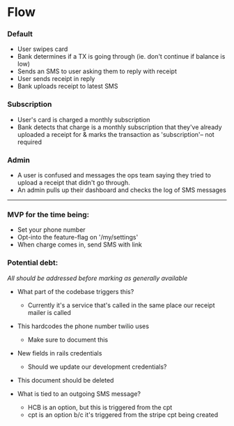 # Flow

### Default

- User swipes card
- Bank determines if a TX is going through (ie. don't continue if balance is low)
- Sends an SMS to user asking them to reply with receipt
- User sends receipt in reply
- Bank uploads receipt to latest SMS

### Subscription

- User's card is charged a monthly subscription
- Bank detects that charge is a monthly subscription that they've already uploaded a receipt for & marks the transaction as 'subscription'– not required

### Admin

- A user is confused and messages the ops team saying they tried to upload a receipt that didn't go through.
- An admin pulls up their dashboard and checks the log of SMS messages

---

### MVP for the time being:

- Set your phone number
- Opt-into the feature-flag on '/my/settings'
- When charge comes in, send SMS with link

### Potential debt:

_All should be addressed before marking as generally available_

- What part of the codebase triggers this?
  - Currently it's a service that's called in the same place our receipt mailer is called

- This hardcodes the phone number twilio uses
  - Make sure to document this

- New fields in rails credentials
  - Should we update our development credentials?

- This document should be deleted

- What is tied to an outgoing SMS message?
  - HCB is an option, but this is triggered from the cpt
  - cpt is an option b/c it's triggered from the stripe cpt being created
